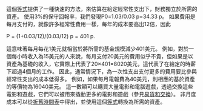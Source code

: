這個[等式]()提供了一種快速的方法，來估算在給定經常性支出下，財務獨立於所需的資產。
使用3%的保守回報率，我們發現P0=1.03/0.03 p=34.33 p。
如果費用是每月支付的，就像許多經常性費用一樣，每年的成本要高出12倍，因此

P = (1+0.03/12)/(0.03/12) p = 401 p.

這意味著每月每花1美元就相當於將所需的基金規模減少401美元。
例如，對於一個每小時收入為15美元的人來說，每月支付20美元的費用似乎不貴，但如果是以資產為基礎的收入，它實際上代表了20×401=8020美元，這代表了在給定的時薪下超過4個月的工作。
因此，通常情況下，為一次性支出支付更多的費用要比參與經常性支出的成本低得多。
例如，如果每月電報費為40美元，則相應的基於資產的等價物為16040美元。
這一數額可以購買大量電影和電腦遊戲，透過交換這些電影和遊戲，它們可以被用來撬動更多的電影和遊戲（參見[易貨和交換]()）。
非月度成本可以從[折舊時間表]()中得出，並使用這個[等式]()轉換為所需的資產。

